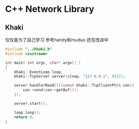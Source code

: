# C++ Network Library

## Khaki
仅仅是为了自己学习
参考handy和muduo
还在改进中

```c
#include "../khaki.h"
#include <iostream>

int main( int argc, char* argv[] )
{
	khaki::EventLoop loop;
	khaki::TcpServer server(&loop, "127.0.0.1", 9527);

	server.handlerRead([](const khaki::TcpClientPtr& con){
		con->send(con->getBuf());
	});

	server.start();

	loop.loop();
	return 0;
}
```